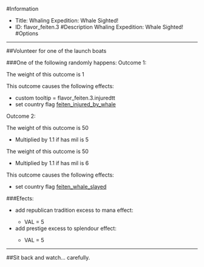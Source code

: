 #Information
 - Title: Whaling Expedition: Whale Sighted!
 - ID: flavor_feiten.3
#Description
Whaling Expedition: Whale Sighted!
#Options

___
##Volunteer for one of the launch boats

###One of the following randomly happens:
Outcome 1:

The weight of this outcome is 1

This outcome causes the following effects:<ul><li>custom tooltip = flavor_feiten.3.injuredtt</li><li>set country flag [feiten_injured_by_whale](../flags/feiten_injured_by_whale.md)</li></ul>
Outcome 2:

The weight of this outcome is 50 
 - Multiplied by 1.1 if has mil is 5

The weight of this outcome is 50 
 - Multiplied by 1.1 if has mil is 6

This outcome causes the following effects:<ul><li>set country flag [feiten_whale_slayed](../flags/feiten_whale_slayed.md)</li></ul>

###Efects:<ul><li>add republican tradition excess to mana effect:</li><ul><li>VAL = 5</li></ul><li>add prestige excess to splendour effect:</li><ul><li>VAL = 5</li></ul></ul>

___
##Sit back and watch... carefully.
